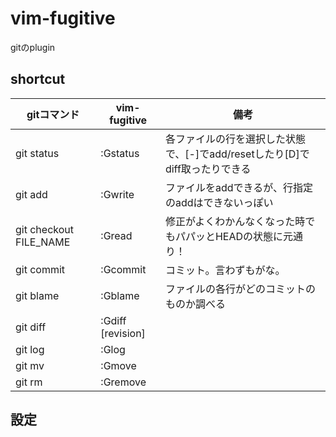 # vim-fugitive
gitのplugin

## shortcut
| gitコマンド            | vim-fugitive      | 備考                                                                        |
|------------------------|-------------------|-----------------------------------------------------------------------------|
| git status             | :Gstatus          | 各ファイルの行を選択した状態で、[-]でadd/resetしたり[D]でdiff取ったりできる |
| git add                | :Gwrite           | ファイルをaddできるが、行指定のaddはできないっぽい                          |
| git checkout FILE_NAME | :Gread            | 修正がよくわかんなくなった時でもパパッとHEADの状態に元通り！                |
| git commit             | :Gcommit          | コミット。言わずもがな。                                                    |
| git blame              | :Gblame           | ファイルの各行がどのコミットのものか調べる                                  |
| git diff               | :Gdiff [revision] |                                                                             |
| git log                | :Glog             |                                                                             |
| git mv                 | :Gmove            |                                                                             |
| git rm                 | :Gremove          |                                                                             |


## 設定

